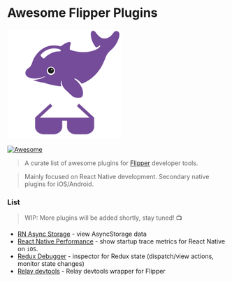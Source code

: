 # Awesome Flipper Plugins
![](awesome-flipper.png)

[![Awesome](https://cdn.rawgit.com/sindresorhus/awesome/d7305f38d29fed78fa85652e3a63e154dd8e8829/media/badge.svg)](https://github.com/sindresorhus/awesome)

> A curate list of awesome plugins for [Flipper](https://fbflipper.com) developer tools.

> Mainly focused on React Native development. Secondary native plugins for iOS/Android.

### List
> WIP: More plugins will be added shortly, stay tuned! 📺

- [RN Async Storage](https://github.com/Fausto95/rn-async-storage-flipper) - view AsyncStorage data
- [React Native Performance](https://github.com/oblador/flipper-plugin-react-native-performance) - show startup trace metrics for React Native on `iOS`.
- [Redux Debugger](https://github.com/jk-gan/redux-flipper) - inspector for Redux state (dispatch/view actions, monitor state changes)
- [Relay devtools](https://github.com/th3rdwave/flipper-plugin-relay-devtools) - Relay devtools wrapper for Flipper


